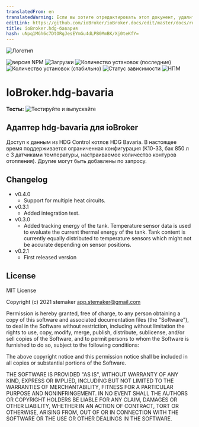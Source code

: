 ```yaml
---
translatedFrom: en
translatedWarning: Если вы хотите отредактировать этот документ, удалите поле «translationFrom», в противном случае этот документ будет снова автоматически переведен
editLink: https://github.com/ioBroker/ioBroker.docs/edit/master/docs/ru/adapterref/iobroker.hdg-bavaria/README.md
title: ioBroker.hdg-бавария
hash: uNpq1MGh6c7DtORgJesEYmGu4dLPB0MmBK/Xj0teKfY=
---
```

![Логотип](../../../en/adapterref/iobroker.hdg-bavaria/admin/hdg-bavaria.png)

![версия NPM](https://img.shields.io/npm/v/iobroker.hdg-bavaria.svg)
![Загрузки](https://img.shields.io/npm/dm/iobroker.hdg-bavaria.svg)
![Количество установок (последние)](https://iobroker.live/badges/hdg-bavaria-installed.svg)
![Количество установок (стабильно)](https://iobroker.live/badges/hdg-bavaria-stable.svg)
![Статус зависимости](https://img.shields.io/david/stemaker/iobroker.hdg-bavaria.svg)
![НПМ](https://nodei.co/npm/iobroker.hdg-bavaria.png?downloads=true)

# IoBroker.hdg-bavaria
**Тесты:** ![Тестируйте и выпускайте](https://github.com/stemaker/ioBroker.hdg-bavaria/workflows/Test%20and%20Release/badge.svg)

## Адаптер hdg-bavaria для ioBroker
Доступ к данным из HDG Control котлов HDG Bavaria. В настоящее время поддерживается ограниченная конфигурация (K10-33, бак 850 л с 3 датчиками температуры, настраиваемое количество контуров отопления). Другие могут быть добавлены по запросу.

## Changelog
<ul>
  <li>v0.4.0
    <ul>
      <li>Support for multiple heat circuits.</li>
    </ul>
  </li>
  <li>v0.3.1
    <ul>
      <li>Added integration test.</li>
    </ul>
  </li>
  <li>v0.3.0
    <ul>
      <li>Added tracking energy of the tank. Temperature sensor data is used to evaluate the current thermal energy of the tank.
      Tank content is currently equally distributed to temperature sensors which might not be accurate depending on sensor positions.</li>
    </ul>
  </li>
  <li>v0.2.1
    <ul>
      <li>First released version</li>
    </ul>
  </li>
</ul>

## License
MIT License

Copyright (c) 2021 stemaker <app.stemaker@gmail.com>

Permission is hereby granted, free of charge, to any person obtaining a copy
of this software and associated documentation files (the "Software"), to deal
in the Software without restriction, including without limitation the rights
to use, copy, modify, merge, publish, distribute, sublicense, and/or sell
copies of the Software, and to permit persons to whom the Software is
furnished to do so, subject to the following conditions:

The above copyright notice and this permission notice shall be included in all
copies or substantial portions of the Software.

THE SOFTWARE IS PROVIDED "AS IS", WITHOUT WARRANTY OF ANY KIND, EXPRESS OR
IMPLIED, INCLUDING BUT NOT LIMITED TO THE WARRANTIES OF MERCHANTABILITY,
FITNESS FOR A PARTICULAR PURPOSE AND NONINFRINGEMENT. IN NO EVENT SHALL THE
AUTHORS OR COPYRIGHT HOLDERS BE LIABLE FOR ANY CLAIM, DAMAGES OR OTHER
LIABILITY, WHETHER IN AN ACTION OF CONTRACT, TORT OR OTHERWISE, ARISING FROM,
OUT OF OR IN CONNECTION WITH THE SOFTWARE OR THE USE OR OTHER DEALINGS IN THE
SOFTWARE.